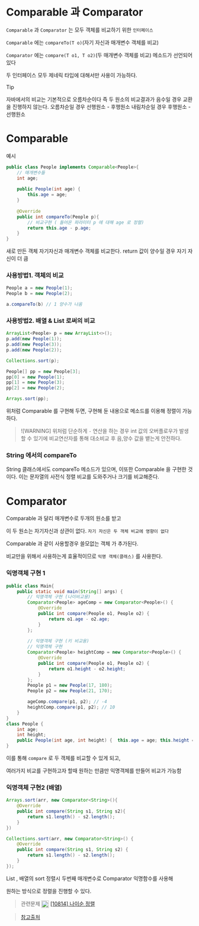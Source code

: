 # Comparable 과 Comparator

`Comparable` 과 `Comparator` 는 모두 객체를 비교하기 위한 `인터페이스` 

`Comparable` 에는 `compareTo(T o)`(자기 자신과 매개변수 객체를 비교)

`Comparator` 에는 `compare(T o1, T o2)`(두 매개변수 객체를 비교) 메소드가 선언되어 있다

두 인터페이스 모두 <T> 제네릭 타입에 대해서만 사용이 가능하다.

> [!TIP]
> 자바에서의 비교는 기본적으로 오름차순이다
> 즉 두 원소의 비교결과가 음수일 경우 교환을 진행하지 않는다.
> 오름차순일 경우 선행원소 - 후행원소
> 내림차순일 경우 후행원소 - 선행원소

# Comparable
예시
```java
public class People implements Comparable<People>{
    // 매개변수들
    int age;
    
    public People(int age) {
        this.age = age;
    }
    
    @Override
    public int compareTo(People p){
        // 비교구현 ( 들어온 파라미터 p 에 대해 age 로 정렬)
        return this.age - p.age; 
    }
}
```
새로 만든 객체 자기자신과 매개변수 객체를 비교한다.
return 값이 양수일 경우 자기 자신이 더 큼

### 사용방법1. 객체의 비교
```java
People a = new People(1);
People b = new People(2);

a.compareTo(b) // 1 양수가 나옴
```

### 사용방법2. 배열 & List 로써의 비교

```java
ArrayList<People> p = new ArrayList<>();
p.add(new People(1));
p.add(new People(3));
p.add(new People(2));

Collections.sort(p);

People[] pp = new People[3];
pp[0] = new People(1);
pp[1] = new People(3);
pp[2] = new People(2);

Arrays.sort(pp);
```
위처럼 Comparable 를 구현해 두면, 구현해 둔 내용으로 메소드를 이용해 정렬이 가능하다.

> ![WARNING]
> 위처럼 단순하게 `-` 연산을 하는 경우 int 값의 오버플로우가 발생할 수 있기에
> 비교연산자를 통해 대소비교 후 음,양수 값을 뱉는게 안전하다.

### String 에서의 compareTo
String 클래스에서도 compareTo 메소드가 있으며, 이또한 Comparable 을 구현한 것이다.
이는 문자열의 사전식 정렬 비교를 도와주거나 크기를 비교해준다.


# Comparator
Comparable 과 달리 매개변수로 두개의 원소를 받고

이 두 원소는 자기자신과 상관이 없다. `자기 자신은 두 객체 비교에 영향이 없다`

Comparable 과 같이 사용할경우 쓸모없는 객체  가 추가된다.

비교만을 위해서 사용하는게 효율적이므로 `익명 객체(클래스)` 를 사용한다.

### 익명객체 구현 1
```java
public class Main{
    public static void main(String[] args) {
        // 익명객체 구현 (나이비교용)
        Comparator<People> ageComp = new Comparator<People>() {
            @Override
            public int compare(People o1, People o2) {
                return o1.age - o2.age;
            }
        };
        
        // 익명객체 구현 (키 비교용)
        // 익명객체 구현
        Comparator<People> heightComp = new Comparator<People>() {
            @Override
            public int compare(People o1, People o2) {
                return o1.height - o2.height;
            }
        };
        People p1 = new People(17, 180);
        People p2 = new People(21, 170);

        ageComp.compare(p1, p2); // -4
        heightComp.compare(p1, p2); // 10
    }
}
class People {
    int age;
    int height;
    public People(int age, int height) {  this.age = age; this.height = height;}
}
```
이를 통해 `compare` 로 두 객체를 비교할 수 있게 되고,

여러가지 비교를 구현하고자 할때 원하는 만큼만 익명객체를 만들어 비교가 가능함

### 익명객체 구현2 (배열)
```java
Arrays.sort(arr, new Comparator<String>(){
    @Override
    public int compare(String s1, String s2){
        return s1.length() - s2.length();
    }
})

Collections.sort(arr, new Comparator<String>() {
    @Override
    public int compare(String s1, String s2) {
        return s1.length() - s2.length();
    }
});
```
List , 배열의 sort 정렬시 두번째 매개변수로 Comparator 익명함수를 사용해

원하는 방식으로 정렬을 진행할 수 있다.

> 관련문제
> <img src="https://d2gd6pc034wcta.cloudfront.net/tier/6.svg" width="20" height="20" style="vertical-align: middle;"/> [[10814] 나이순 정렬](https://www.acmicpc.net/problem/10814)


> [참고출처](https://st-lab.tistory.com/243)